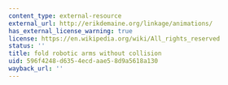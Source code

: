 ```yaml
---
content_type: external-resource
external_url: http://erikdemaine.org/linkage/animations/
has_external_license_warning: true
license: https://en.wikipedia.org/wiki/All_rights_reserved
status: ''
title: fold robotic arms without collision
uid: 596f4248-d635-4ecd-aae5-8d9a5618a130
wayback_url: ''
---
```

